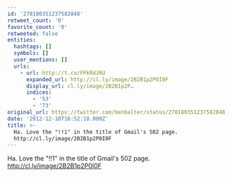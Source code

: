 ```yaml
---
id: '278180351237582848'
retweet_count: '0'
favorite_count: '0'
retweeted: false
entities:
  hashtags: []
  symbols: []
  user_mentions: []
  urls:
    - url: http://t.co/FPkRdJRU
      expanded_url: http://cl.ly/image/2B2B1p2P0I0F
      display_url: cl.ly/image/2B2B1p2P…
      indices:
        - '53'
        - '73'
original_url: https://twitter.com/benbalter/status/278180351237582848
date: '2012-12-10T16:52:18.000Z'
title: >-
  Ha. Love the "!!1" in the title of Gmail's 502 page.
  http://cl.ly/image/2B2B1p2P0I0F
---
```


Ha. Love the "!!1" in the title of Gmail's 502 page. http://cl.ly/image/2B2B1p2P0I0F